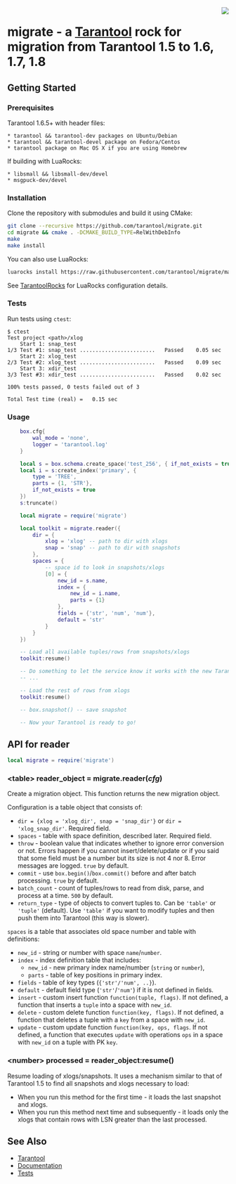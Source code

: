 <a href="http://tarantool.org">
  <img src="https://avatars2.githubusercontent.com/u/2344919?v=2&s=250" align="right">
</a>

# migrate - a [Tarantool][] rock for migration from Tarantool 1.5 to 1.6, 1.7, 1.8

## Getting Started

### Prerequisites

Tarantool 1.6.5+ with header files:

	* tarantool && tarantool-dev packages on Ubuntu/Debian
	* tarantool && tarantool-devel package on Fedora/Centos
	* tarantool package on Mac OS X if you are using Homebrew

If building with LuaRocks:

	* libsmall && libsmall-dev/devel
	* msgpuck-dev/devel

### Installation

Clone the repository with submodules and build it using CMake:

``` bash
git clone --recursive https://github.com/tarantool/migrate.git
cd migrate && cmake . -DCMAKE_BUILD_TYPE=RelWithDebInfo
make
make install
```

You can also use LuaRocks:

``` bash
luarocks install https://raw.githubusercontent.com/tarantool/migrate/master/migrate-scm-1.rockspec
```

See [TarantoolRocks][] for LuaRocks configuration details.

### Tests

Run tests using `ctest`:

```
$ ctest
Test project <path>/xlog
    Start 1: snap_test
1/3 Test #1: snap_test ........................   Passed    0.05 sec
    Start 2: xlog_test
2/3 Test #2: xlog_test ........................   Passed    0.09 sec
    Start 3: xdir_test
3/3 Test #3: xdir_test ........................   Passed    0.02 sec

100% tests passed, 0 tests failed out of 3

Total Test time (real) =   0.15 sec
```

### Usage

``` lua
	box.cfg{
		wal_mode = 'none',
		logger = 'tarantool.log'
	}

	local s = box.schema.create_space('test_256', { if_not_exists = true })
	local i = s:create_index('primary', {
		type = 'TREE',
		parts = {1, 'STR'},
		if_not_exists = true
	})
	s:truncate()

	local migrate = require('migrate')

	local toolkit = migrate.reader({
		dir = {
			xlog = 'xlog' -- path to dir with xlogs
			snap = 'snap' -- path to dir with snapshots
		},
		spaces = {
			-- space id to look in snapshots/xlogs
			[0] = {
				new_id = s.name,
				index = {
					new_id = i.name,
					parts = {1}
				},
				fields = {'str', 'num', 'num'},
				default = 'str'
			}
		}
	})

	-- Load all available tuples/rows from snapshots/xlogs
	toolkit:resume()

	-- Do something to let the service know it works with the new Tarantool
	-- ...

	-- Load the rest of rows from xlogs
	toolkit:resume()

	-- box.snapshot() -- save snapshot

	-- Now your Tarantool is ready to go!
```

## API for reader

``` lua
local migrate = require('migrate')
```

### \<table\> reader_object = migrate.reader(*cfg*)

Create a migration object. This function returns the new migration object.

Configuration is a table object that consists of:

* `dir = {xlog = 'xlog_dir', snap = 'snap_dir'}` or `dir = 'xlog_snap_dir'`.
	Required field.
* `spaces` - table with space definition, described later.
	Required field.
* `throw` - boolean value that indicates whether to ignore error conversion or not.
	Errors happen if you cannot insert/delete/update or if you said that some 
	field must be a number but its size is not 4 nor 8. Error messages are logged.
	`true` by default.
* `commit` - use `box.begin()`/`box.commit()` before and after batch processing.
	`true` by default.
* `batch_count` - count of tuples/rows to read from disk, parse, and process at a
	time. `500` by default.
* `return_type` - type of objects to convert tuples to. Can be `'table'` or 
    `'tuple'` (default). Use `'table'` if you want to modify tuples and
	then push them into Tarantool (this way is slower).

`spaces` is a table that associates old space number and table with definitions:

* `new_id` - string or number with space `name`/`number`.
* `index` - index definition table that includes:
	* `new_id` - new primary index name/number (`string` or `number`),
	* `parts` - table of key positions in primary index.
* `fields` - table of key types (`{'str'/'num', ..}`).
* `default` - default field type (`'str'`/`'num'`) if it is not defined in fields.
* `insert` - custom insert function `function(tuple, flags)`. If not defined, 
	a function that inserts a `tuple` into a space with `new_id`.
* `delete` - custom delete function `function(key, flags)`. If not defined, 
	a function that deletes a tuple with a `key` from a space with `new_id`.
* `update` - custom update function `function(key, ops, flags`. If not defined,
	a function that executes `update` with operations `ops` in a space with `new_id` 
	on a tuple with PK `key`.

### \<number\> processed = reader_object:resume()

Resume loading of xlogs/snapshots. It uses a mechanism similar to that of Tarantool 
1.5 to find all snapshots and xlogs necessary to load:

* When you run this method for the first time - it loads the last snapshot and xlogs.
* When you run this method next time and subsequently - it loads only the xlogs that
    contain rows with LSN greater than the last processed.

## See Also

* [Tarantool][]
* [Documentation][]
* [Tests][]

[Tarantool]: http://github.com/tarantool/tarantool
[Documentation]: http://tarantool.org/doc/
[Tests]: https://github.com/tarantool/migrate/tree/master/test
[TarantoolRocks]: https://github.com/tarantool/rocks
